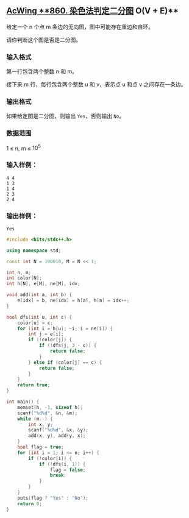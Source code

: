 ## [AcWing **860. 染色法判定二分图](https://www.acwing.com/problem/content/862/) O(V + E)**

给定一个 n 个点 m 条边的无向图，图中可能存在重边和自环。

请你判断这个图是否是二分图。

### **输入格式**

第一行包含两个整数 n 和 m。

接下来 m 行，每行包含两个整数 u 和 v，表示点 u 和点 v 之间存在一条边。

### **输出格式**

如果给定图是二分图，则输出 `Yes`，否则输出 `No`。

### **数据范围**

1 ≤ n, m ≤ $10^5$

### **输入样例：**

```
4 4
1 3
1 4
2 3
2 4
```

### **输出样例：**

```
Yes
```

```cpp
#include <bits/stdc++.h>

using namespace std;

const int N = 100010, M = N << 1;

int n, m;
int color[N];
int h[N], e[M], ne[M], idx;

void add(int a, int b) {
    e[idx] = b, ne[idx] = h[a], h[a] = idx++;
}

bool dfs(int u, int c) {
    color[u] = c;
    for (int i = h[u]; ~i; i = ne[i]) {
        int j = e[i];
        if (!color[j]) {
            if (!dfs(j, 3 - c)) {
                return false;
            }
        } else if (color[j] == c) {
            return false;
        }
    }
    return true;
}

int main() {
    memset(h, -1, sizeof h);
    scanf("%d%d", &n, &m);
    while (m--) {
        int x, y;
        scanf("%d%d", &x, &y);
        add(x, y), add(y, x);
    }
    bool flag = true;
    for (int i = 1; i <= n; i++) {
        if (!color[i]) {
            if (!dfs(i, 1)) {
                flag = false;
                break;
            }
        }
    }
    puts(flag ? "Yes" : "No");
    return 0;
}
```